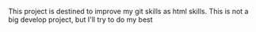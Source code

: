 This project is destined to improve my git skills as html skills. This is not a big develop project, but I'll try to do my best 
